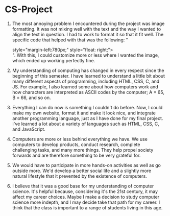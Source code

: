 # CS-Project

1. The most annoying problem I encountered during the project was image formatting. It was not mixing well with the text and the way I wanted to align the text in question. I had to work to format it so that it fit well. The specific code that helped with that was the following: "<div class="image2"> </div> style="margin-left:780px;" style="float: right;"> <br></div></div>". With this, I could customize more or less where I wanted the image, which ended up working perfectly fine.

2. My understanding of computing has changed in every respect since the beginning of this semester. I have learned to understand a little bit about many different aspects of programming, including HTML, CSS, C, and JS. For example, I also learned some about how computers work and how characters are interpreted as ASCII codes by the computer; A = 65, B = 66, and so on.

3. Everything I can do now is something I couldn't do before. Now, I could make my own website, format it and make it look nice, and integrate another programming language, just as I have done for my final project. I've learned a lot about a variety of languages such as HTML, CSS, C, and JavaScript.

4. Computers are more or less behind everything we have. We use computers to develop products, conduct research, complete challenging tasks, and many more things. They help propel society forwards and are therefore something to be very grateful for.

5. We would have to participate in more hands-on activities as well as go outside more. We'd develop a better social life and a slightly more natural lifestyle that it prevented by the existence of computers.

6. I believe that it was a good base for my understanding of computer science. It's helpful because, considering it's the 21st century, it may affect my career choices. Maybe I make a decision to study computer science more indepth, and I may decide take that path for my career. I think that the class is important to a range of students living in this age.

